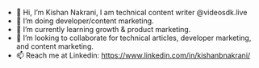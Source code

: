- 👋 Hi, I’m Kishan Nakrani, I am technical content writer @videosdk.live
- 👀 I’m doing developer/content marketing.
- 🌱 I’m currently learning growth & product marketing.
- 💞️ I’m looking to collaborate for technical articles, developer marketing, and content marketing. 
- 📫 Reach me at Linkedin: https://www.linkedin.com/in/kishanbnakrani/

<!---
kishanbnakrani/kishanbnakrani is a ✨ special ✨ repository because its `README.md` (this file) appears on your GitHub profile.
You can click the Preview link to take a look at your changes.
--->

